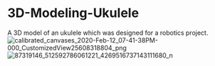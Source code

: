 # 3D-Modeling-Ukulele
A 3D model of an ukulele which was designed for a robotics project.
![calibrated_canvases_2020-Feb-12_07-41-38PM-000_CustomizedView25608318804_png](https://user-images.githubusercontent.com/48496260/75116412-c59dcb00-5670-11ea-8c4e-848dc9aae474.png)
![87319146_512592786061221_4269516737143111680_n](https://user-images.githubusercontent.com/48496260/75116485-99cf1500-5671-11ea-9063-674fdf49ba97.jpg)
